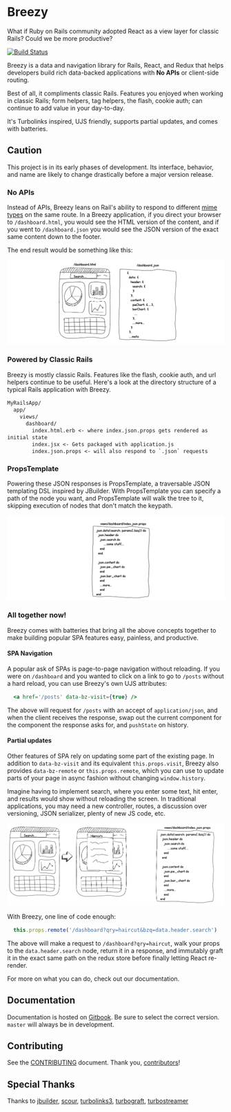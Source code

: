# Breezy

What if Ruby on Rails community adopted React as a view layer for classic Rails? Could we be more productive?

[![Build Status](https://circleci.com/gh/jho406/Breezy.svg?style=shield)](https://circleci.com/gh/jho406/Breezy)

Breezy is a data and navigation library for Rails, React, and Redux that helps developers build rich data-backed applications with **No APIs** or client-side routing.

Best of all, it compliments classic Rails. Features you enjoyed when working in classic Rails; form helpers, tag helpers, the flash, cookie auth; can continue to add value in your day-to-day.

It's Turbolinks inspired, UJS friendly, supports partial updates, and comes with batteries.

## Caution
This project is in its early phases of development. Its interface, behavior, and name are likely to change drastically before a major version release.

### No APIs

Instead of APIs, Breezy leans on Rail's ability to respond to different [mime types](https://apidock.com/rails/ActionController/MimeResponds/InstanceMethods/respond_to) on the same route. In a Breezy application, if you direct your browser to `/dashboard.html`, you would see the HTML version of the content, and if you went to `/dashboard.json` you would see the JSON version of the exact same content down to the footer.

The end result would be something like this:

![No Apis](docs/images/no_apis.png)

### Powered by Classic Rails
Breezy is mostly classic Rails. Features like the flash, cookie auth, and url helpers continue to be useful. Here's a look at the directory structure of a typical Rails application with Breezy.

```
MyRailsApp/
  app/
    views/
      dashboard/
        index.html.erb <- where index.json.props gets rendered as initial state
        index.jsx <- Gets packaged with application.js
        index.json.props <- will also respond to `.json` requests
```

### PropsTemplate
Powering these JSON responses is PropsTemplate, a traversable JSON templating DSL inspired by JBuilder. With PropsTemplate you can specify a path of the node you want, and PropsTemplate will walk the tree to it, skipping execution of nodes that don't match the keypath.

![No Apis](docs/images/props_template.png)

### All together now!
Breezy comes with batteries that bring all the above concepts together to make building popular SPA features easy, painless, and productive.

#### SPA Navigation
A popular ask of SPAs is page-to-page navigation without reloading. If you were on `/dashboard` and you wanted to click on a link to go to `/posts` without a hard reload, you can use Breezy's own UJS attributes:

```jsx
  <a href='/posts' data-bz-visit={true} />
```


The above will request for `/posts` with an accept of `application/json`, and when the client receives the response, swap out the current component for the component the response asks for, and `pushState` on history.

#### Partial updates
Other features of SPA rely on updating some part of the existing page. In addition to `data-bz-visit` and its equivalent `this.props.visit`, Breezy also provides `data-bz-remote` or `this.props.remote`, which you can use to update parts of your page in async fashion without changing `window.history`.

Imagine having to implement search, where you enter some text, hit enter, and results would show without reloading the screen. In traditional applications, you may need a new controller, routes, a discussion over versioning, JSON serializer, plenty of new JS code, etc.

![haircuts](docs/images/haircuts.png)

With Breezy, one line of code enough:

```javascript
  this.props.remote('/dashboard?qry=haircut&bzq=data.header.search')
```

The above will make a request to `/dashboard?qry=haircut`, walk your props to the `data.header.search` node, return it in a response, and immutably graft it in the exact same path on the redux store before finally letting React re-render.

For more on what you can do, check out our documentation.

## Documentation

Documentation is hosted on [Gitbook](https://jho406.gitbook.io/breezy). Be sure to select the correct version. `master` will always be in development.

## Contributing

See the [CONTRIBUTING] document. Thank you, [contributors]!

  [CONTRIBUTING]: CONTRIBUTING.md
  [contributors]: https://github.com/jho406/breezy/graphs/contributors

## Special Thanks

Thanks to [jbuilder](https://github.com/rails/jbuilder), [scour](https://github.com/rstacruz/scour), [turbolinks3](https://github.com/turbolinks/turbolinks-classic), [turbograft](https://github.com/Shopify/turbograft/), [turbostreamer](https://github.com/malomalo/turbostreamer)


